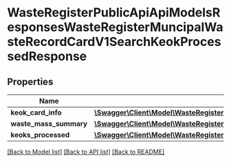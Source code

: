 # WasteRegisterPublicApiApiModelsResponsesWasteRegisterMuncipalWasteRecordCardV1SearchKeokProcessedResponse

## Properties
Name | Type | Description | Notes
------------ | ------------- | ------------- | -------------
**keok_card_info** | [**\Swagger\Client\Model\WasteRegisterPublicApiApiModelsResponsesWasteRegisterMuncipalWasteRecordCardV1KeokCardInfo**](WasteRegisterPublicApiApiModelsResponsesWasteRegisterMuncipalWasteRecordCardV1KeokCardInfo.md) |  | [optional] 
**waste_mass_summary** | [**\Swagger\Client\Model\WasteRegisterPublicApiApiModelsResponsesWasteRegisterMuncipalWasteRecordCardV1KeokProcessedWasteMassSummary**](WasteRegisterPublicApiApiModelsResponsesWasteRegisterMuncipalWasteRecordCardV1KeokProcessedWasteMassSummary.md) |  | [optional] 
**keoks_processed** | [**\Swagger\Client\Model\WasteRegisterPublicApiApiModelsResponsesWasteRegisterMuncipalWasteRecordCardV1PaginatedPageKeokProcessedListItem**](WasteRegisterPublicApiApiModelsResponsesWasteRegisterMuncipalWasteRecordCardV1PaginatedPageKeokProcessedListItem.md) |  | [optional] 

[[Back to Model list]](../README.md#documentation-for-models) [[Back to API list]](../README.md#documentation-for-api-endpoints) [[Back to README]](../README.md)


